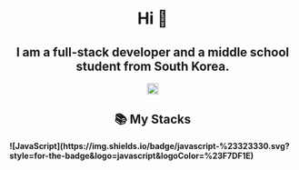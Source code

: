<h1 align="center">Hi 👋</h1>
<h2 align="center">I am a <strong>full-stack developer<strong> and a <strong>middle school student<strong> from South Korea.</h2>
<p align="center">
    <a href="https://hits.seeyoufarm.com"></a>
        <img src="https://hits.seeyoufarm.com/api/count/incr/badge.svg?url=https%3A%2F%2Fgithub.com%2Fjwon-self&count_bg=%2379C83D&title_bg=%23555555&icon=&icon_color=%23E7E7E7&title=hits&edge_flat=false"
            height="20"
            width=""
        />
    </a>
</p>

<h2 align="center">📚 My Stacks</h2>
![JavaScript](https://img.shields.io/badge/javascript-%23323330.svg?style=for-the-badge&logo=javascript&logoColor=%23F7DF1E)
<!--
**jwon-self/jwon-self** is a ✨ _special_ ✨ repository because its `README.md` (this file) appears on your GitHub profile.

Here are some ideas to get you started:

-   🔭 I’m currently working on ...
-   🌱 I’m currently learning ...
-   👯 I’m looking to collaborate on ...
-   🤔 I’m looking for help with ...
-   💬 Ask me about ...
-   📫 How to reach me: ...
-   😄 Pronouns: ...
-   ⚡ Fun fact: ...
    -->
